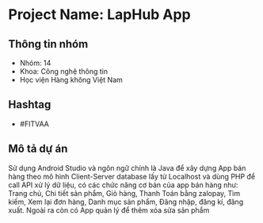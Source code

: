 # Project Name: LapHub App

## Thông tin nhóm
- Nhóm: 14
- Khoa: Công nghệ thông tin
- Học viện Hàng không Việt Nam

## Hashtag
- #FITVAA

## Mô tả dự án
Sử dụng Android Studio và ngôn ngữ chính là Java để xây dựng App bán hàng theo mô hình Client-Server database lấy từ Localhost và dùng PHP để call API xử lý dữ liệu, có các chức năng cơ bản của app bán hàng như:
Trang chủ,
Chi tiết sản phẩm,
Giỏ hàng,
Thanh Toán bằng zalopay,
Tìm kiếm,
Xem lại đơn hàng,
Danh mục sản phẩm, 
Đăng nhập, đăng kí, đăng xuất.
Ngoài ra còn có App quản lý để thêm xóa sửa sản phẩm
